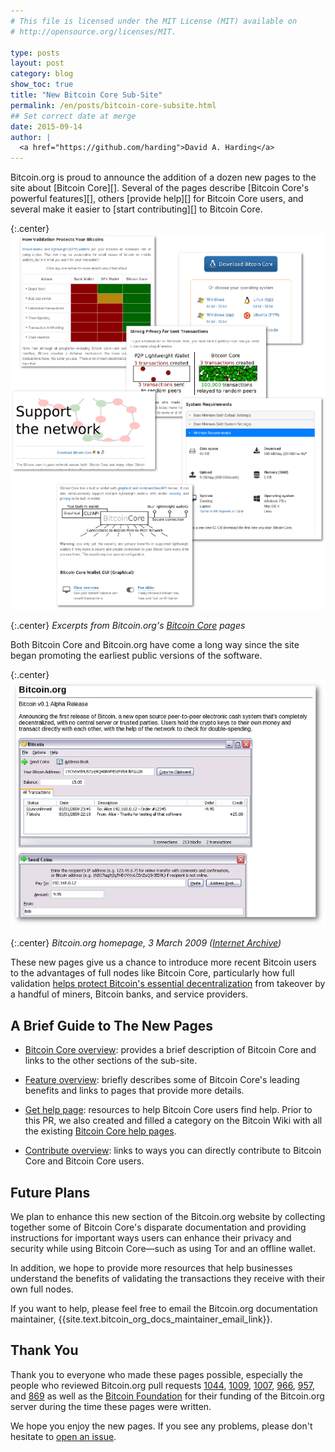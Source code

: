 ```yaml
---
# This file is licensed under the MIT License (MIT) available on
# http://opensource.org/licenses/MIT.

type: posts
layout: post
category: blog
show_toc: true
title: "New Bitcoin Core Sub-Site"
permalink: /en/posts/bitcoin-core-subsite.html
## Set correct date at merge
date: 2015-09-14
author: |
  <a href="https://github.com/harding">David A. Harding</a>
---
```


<div class="post-content" markdown="1">
Bitcoin.org is proud to announce the addition of a dozen new pages to
the site about [Bitcoin Core][].  Several of the pages describe [Bitcoin
Core's powerful features][], others [provide help][] for Bitcoin Core
users, and several make it easier to [start contributing][] to
Bitcoin Core.

{:.center}
![Excerpts from Bitcoin.org's Bitcoin Core pages](/img/blog/free/bitcoin-core-pages-collage.png)

{:.center}
*Excerpts from Bitcoin.org's <a href="/en/bitcoin-core/">Bitcoin Core</a> pages*

Both Bitcoin Core and Bitcoin.org have come a long way since the site
began promoting the earliest public versions of the software.

{:.center}
![Bitcoin.org homepage, 3 March 2009](/img/blog/free/bitcoin-org-2009-03-03.png)

{:.center}
*Bitcoin.org homepage, 3 March 2009 ([Internet Archive][])*

These new pages give us a chance to introduce more recent Bitcoin users
to the advantages of full nodes like Bitcoin Core, particularly how full
validation [helps protect Bitcoin's essential decentralization][] from
takeover by a handful of miners, Bitcoin banks, and service providers.
</div>

<div class="toccontent-block boxexpand" markdown="1">

## A Brief Guide to The New Pages

- [Bitcoin Core overview][]: provides a brief description of Bitcoin
  Core and links to the other sections of the sub-site.

- [Feature overview][]: briefly describes some of Bitcoin Core's
  leading benefits and links to pages that provide more details.

- [Get help page][]: resources to help Bitcoin Core users find help.
  Prior to this PR, we also created and filled a category on the Bitcoin
  Wiki with all the existing [Bitcoin Core help pages][].

- [Contribute overview][]: links to ways you can directly contribute to
  Bitcoin Core and Bitcoin Core users.
</div>

<div class="toccontent-block boxexpand" markdown="1">

## Future Plans

We plan to enhance this new section of the Bitcoin.org website by
collecting together some of Bitcoin Core's disparate documentation and
providing instructions for important ways users can enhance their privacy and
security while using Bitcoin Core—such as using Tor and an offline
wallet.

In addition, we hope to provide more resources that help businesses
understand the benefits of validating the transactions they receive with
their own full nodes.

If you want to help, please feel free to email the Bitcoin.org
documentation maintainer,
{{site.text.bitcoin_org_docs_maintainer_email_link}}.
</div>

<div class="toccontent-block boxexpand" markdown="1">

## Thank You

Thank you to everyone who made these pages possible, especially the
people who reviewed Bitcoin.org pull requests [1044][],
[1009][], [1007][], [966][], [957][], and [869][] as well as the
[Bitcoin Foundation][] for their funding of the Bitcoin.org server
during the time these pages were written.

We hope you enjoy the new pages.  If you see any problems, please don't
hesitate to [open an issue][].

[Bitcoin Core]: /en/bitcoin-core/
[Bitcoin Core's powerful features]: /en/bitcoin-core/features/
[provide help]: /en/bitcoin-core/help
[start contributing]: /en/bitcoin-core/contribute/
[Internet Archive]: https://web.archive.org/web/20090303195936/http://bitcoin.org/
[helps protect Bitcoin's essential decentralization]: /en/bitcoin-core/features/validation#help-protect-decentralization
[bitcoin core overview]: /en/bitcoin-core/
[feature overview]: /en/bitcoin-core/features/
[get help page]: /en/bitcoin-core/help
[Bitcoin Core help pages]: https://en.bitcoin.it/wiki/Category:Bitcoin_Core_documentation
[contribute overview]: /en/bitcoin-core/contribute/
[1044]: https://github.com/bitcoin-dot-org/bitcoin.org/pull/1044
[1009]: https://github.com/bitcoin-dot-org/bitcoin.org/pull/1009
[1007]: https://github.com/bitcoin-dot-org/bitcoin.org/pull/1007
[966]: https://github.com/bitcoin-dot-org/bitcoin.org/pull/966
[957]: https://github.com/bitcoin-dot-org/bitcoin.org/pull/957
[869]: https://github.com/bitcoin-dot-org/bitcoin.org/pull/869
[Bitcoin Foundation]: https://bitcoinfoundation.org/
[open an issue]: https://github.com/bitcoin-dot-org/bitcoin.org/issues/new
</div>